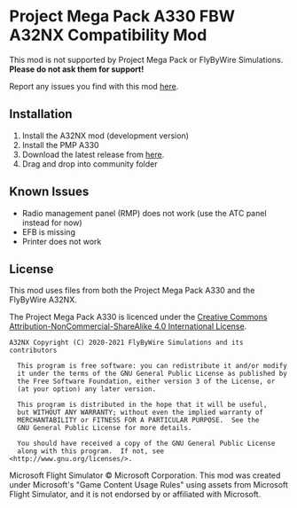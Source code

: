 # Project Mega Pack A330 FBW A32NX Compatibility Mod
 This mod is not supported by Project Mega Pack or FlyByWire Simulations. **Please do not ask them for support!**

Report any issues you find with this mod [here](https://github.com/tyler58546/pmp-a330-fbw-compatibility/issues).
## Installation
1. Install the A32NX mod (development version)
2. Install the PMP A330
2. Download the latest release from [here](https://github.com/tyler58546/pmp-a330-fbw-compatibility/releases).
3. Drag and drop into community folder

## Known Issues
* Radio management panel (RMP) does not work (use the ATC panel instead for now)
* EFB is missing
* Printer does not work

## License
This mod uses files from both the Project Mega Pack A330 and the FlyByWire A32NX.

The Project Mega Pack A330 is licenced under the [Creative Commons Attribution-NonCommercial-ShareAlike 4.0 International License](http://creativecommons.org/licenses/by-nc-sa/4.0/).

```
A32NX Copyright (C) 2020-2021 FlyByWire Simulations and its contributors

  This program is free software: you can redistribute it and/or modify
  it under the terms of the GNU General Public License as published by
  the Free Software Foundation, either version 3 of the License, or
  (at your option) any later version.
 
  This program is distributed in the hope that it will be useful,
  but WITHOUT ANY WARRANTY; without even the implied warranty of
  MERCHANTABILITY or FITNESS FOR A PARTICULAR PURPOSE.  See the
  GNU General Public License for more details.
 
  You should have received a copy of the GNU General Public License
  along with this program.  If not, see <http://www.gnu.org/licenses/>.
```

Microsoft Flight Simulator © Microsoft Corporation. This mod was created under Microsoft's "Game Content Usage Rules" using assets from Microsoft Flight Simulator, and it is not endorsed by or affiliated with Microsoft.
